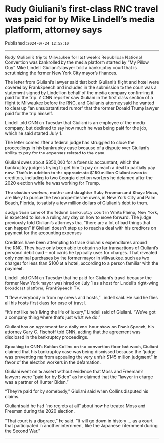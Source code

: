# Rudy Giuliani’s first-class RNC travel was paid for by Mike Lindell’s media platform, attorney says

Published :`2024-07-24 12:55:10`

---

Rudy Giuliani’s trip to Milwaukee for last week’s Republican National Convention was bankrolled by the media platform started by “My Pillow Guy” Mike Lindell, Giuliani’s lawyer told a bankruptcy court that is scrutinizing the former New York City mayor’s finances.

The letter from Giuliani’s lawyer said that both Giuliani’s flight and hotel were covered by FrankSpeech and included in the submission to the court was a statement signed by Lindell on behalf of the media company confirming it paid for the trip. A CNN reporter saw Giuliani in the first class section of a flight to Milwaukee before the RNC, and Giuliani’s attorney said he wanted to clear up “an unsubstantiated rumor” that the former Donald Trump lawyer paid for the trip himself.

Lindell told CNN on Tuesday that Giuliani is an employee of the media company, but declined to say how much he was being paid for the job, which he said started July 1.

The letter comes after a federal judge has struggled to close the proceedings in his bankruptcy case because of a dispute over Giuliani’s ability to pay for the expenses related to the case.

Giuliani owes about $350,000 for a forensic accountant, which the bankruptcy judge is trying to get him to pay or reach a deal to partially pay now. That’s in addition to the approximate $150 million Giuliani owes to creditors, including to two Georgia election workers he defamed after the 2020 election while he was working for Trump.

The election workers, mother and daughter Ruby Freeman and Shaye Moss, are likely to pursue the two properties he owns, in New York City and Palm Beach, Florida, to satisfy a few million dollars of Giuliani’s debt to them.

Judge Sean Lane of the federal bankruptcy court in White Plains, New York, is expected to issue a ruling any day on how to move forward. The judge previously told Giuliani’s attorneys that “there are a lot of bad things that can happen” if Giuliani doesn’t step up to reach a deal with his creditors on payment for the accounting expenses.

Creditors have been attempting to trace Giuliani’s expenditures around the RNC. They have only been able to obtain so far transactions of Giuliani’s personal debit card – not cards he typically uses for charges. That revealed only nominal purchases by the former mayor in Milwaukee, such as two charges for less than $100 at a hotel, according to a person familiar with the payment.

Lindell told CNN on Tuesday that he paid for Giuliani’s travel because the former New York mayor was hired on July 1 as a host for Lindell’s right-wing broadcast platform, FrankSpeech TV.

“I flew everybody in from my crews and hosts,” Lindell said. He said he flies all his hosts first class for ease of travel.

“It’s not like he’s living the life of luxury,” Lindell said of Giuliani. “We’ve got a company thing where that’s just what we do.”

Giuliani has an agreement for a daily one-hour show on Frank Speech, his attorney Gary C. Fischoff told CNN, adding that the agreement was disclosed in the bankruptcy proceedings.

Speaking to CNN’s Kaitlan Collins on the convention floor last week, Giuliani claimed that his bankruptcy case was being dismissed because the “judge was preventing me from appealing the very unfair $145 million judgment” in favor of the election workers in the defamation.

Giuliani went on to assert without evidence that Moss and Freeman’s lawyers were “paid for by Biden” as he claimed that the “lawyer in charge was a partner of Hunter Biden.”

“They’re paid for by somebody,” Giuliani said when Collins disputed his claims.

Giuliani said he had “no regrets at all” about how he treated Moss and Freeman during the 2020 election.

“That court is a disgrace,” he said. “It will go down in history … as a court that participated in another internment, like the Japanese internment during the Second War.”

---

